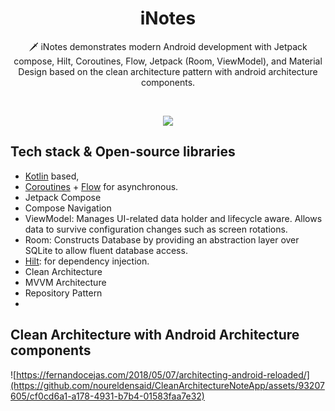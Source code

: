 <h1 align="center">iNotes</h1>

<p align="center">  
🗡️ iNotes demonstrates modern Android development with Jetpack compose, Hilt, Coroutines, Flow, Jetpack (Room, ViewModel), and Material Design based on the clean architecture pattern with android architecture components. 
</p>
</br>

<p align="center">
<img src="https://github.com/noureldensaid/CleanArchitectureNoteApp/assets/93207605/f05317cf-407a-43c4-a2e1-e6003bb516b4"  />
</p>

## Tech stack & Open-source libraries
- [Kotlin](https://kotlinlang.org/) based,
- [Coroutines](https://github.com/Kotlin/kotlinx.coroutines) + [Flow](https://kotlin.github.io/kotlinx.coroutines/kotlinx-coroutines-core/kotlinx.coroutines.flow/) for asynchronous.
- Jetpack Compose
- Compose Navigation
- ViewModel: Manages UI-related data holder and lifecycle aware. Allows data to survive configuration changes such as screen rotations.
- Room: Constructs Database by providing an abstraction layer over SQLite to allow fluent database access.
- [Hilt](https://dagger.dev/hilt/): for dependency injection.
- Clean Architecture
- MVVM Architecture 
- Repository Pattern
- 
## Clean Architecture with Android Architecture components
![https://fernandocejas.com/2018/05/07/architecting-android-reloaded/](https://github.com/noureldensaid/CleanArchitectureNoteApp/assets/93207605/cf0cd6a1-a178-4931-b7b4-01583faa7e32)

